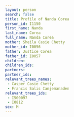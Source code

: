 ```yaml
---
layout: person
search: false
title: Profile of Nanda Corea
person_id: I1150
first_name: Nanda
last_name: Corea
full_name: Nanda Corea
mother: Sheila Casie Chetty
mother_id: I0056
father: Justice Corea
father_id: I0057
children:
children_ids:
partners:
partner_ids:
relevant_trees_names:
 - Casper Casie Chetty
 - Francis Salis Canjemanaden
relevant_trees_ids:
 - I500097
 - I0812
sex: M
---
```



